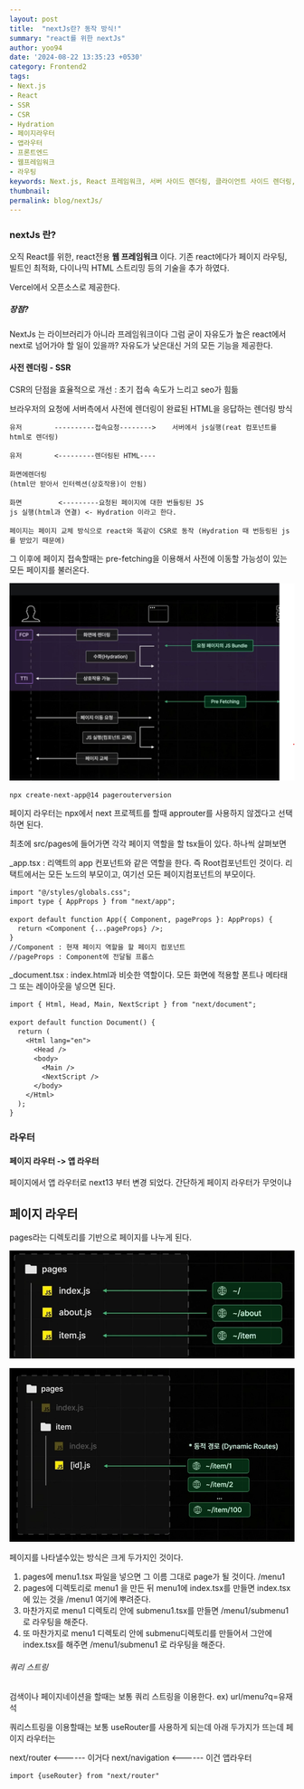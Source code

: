 ```yaml
---
layout: post
title:  "nextJs란? 동작 방식!"
summary: "react를 위한 nextJs"
author: yoo94
date: '2024-08-22 13:35:23 +0530'
category: Frontend2
tags:
- Next.js
- React
- SSR
- CSR
- Hydration
- 페이지라우터
- 앱라우터
- 프론트엔드
- 웹프레임워크
- 라우팅
keywords: Next.js, React 프레임워크, 서버 사이드 렌더링, 클라이언트 사이드 렌더링, Hydration, pre-fetching, 페이지 라우터, 앱 라우터, _app.tsx, _document.tsx, useRouter, next/router, next/navigation, 라우팅 구조, SEO 최적화
thumbnail: 
permalink: blog/nextJs/
---
```


### nextJs 란?
오직 React를 위한, react전용 **웹 프레임워크** 이다.
기존 react에다가 페이지 라우팅, 빌트인 최적화, 다이나믹 HTML 스트리밍 등의 기술을 추가 하였다.

Vercel에서 오픈소스로 제공한다.

##### 장점?
NextJs 는 라이브러리가 아니라 프레임워크이다
그럼 굳이 자유도가 높은 react에서  next로 넘어가야 할 일이 있을까?
자유도가 낮은대신 거의 모든 기능을 제공한다.

#### 사전 렌더링 - SSR
CSR의 단점을 효율적으로 개선 : 초기 접속 속도가 느리고 seo가 힘듦

브라우저의 요청에 서버측에서 사전에 렌더링이 완료된 HTML을 응답하는 렌더링 방식
```text
유저        ----------접속요청-------->    서버에서 js실행(reat 컴포넌트를 html로 렌더링)

유저        <---------렌더링된 HTML----

화면에렌더링 
(html만 받아서 인터렉션(상호작용)이 안됨)

화면         <---------요청된 페이지에 대한 번들링된 JS 
js 실행(html과 연결) <- Hydration 이라고 한다.

페이지는 페이지 교체 방식으로 react와 똑같이 CSR로 동작 (Hydration 때 번등링된 js를 받았기 때문에)
```
그 이후에 페이지 접속할때는 pre-fetching을 이용해서 사전에 이동할 가능성이 있는 모든 페이지를 불러온다.

![nextprocess](/blog/postImg/nextprocess.png)




```shell
npx create-next-app@14 pagerouterversion
```
페이지 라우터는 npx에서 next 프로젝트를 할때 approuter를 사용하지 않겠다고 선택하면 된다.

최초에 src/pages에 들어가면 각각 페이지 역할을 할 tsx들이 있다.
하나씩 살펴보면

_app.tsx : 리액트의 app 컨포넌트와 같은 역할을 한다. 즉 Root컴포넌트인 것이다.
리택트에서는 모든 노드의 부모이고, 여기선 모든 페이지컴포넌트의 부모이다.

```tsx
import "@/styles/globals.css";
import type { AppProps } from "next/app";

export default function App({ Component, pageProps }: AppProps) {
  return <Component {...pageProps} />;
}
//Component : 현재 페이지 역할을 할 페이지 컴포넌트
//pageProps : Component에 전달될 프롭스
```

_document.tsx : index.html과 비슷한 역할이다. 모든 화면에 적용할 폰트나 메타태그 또는 레이아웃을 넣으면 된다.

```tsx
import { Html, Head, Main, NextScript } from "next/document";

export default function Document() {
  return (
    <Html lang="en">
      <Head />
      <body>
        <Main />
        <NextScript />
      </body>
    </Html>
  );
}

```

### 라우터

#### 페이지 라우터 -> 앱 라우터
페이지에서 앱 라우터로 next13 부터 변경 되었다.
간단하게 페이지 라우터가 무엇이냐

## 페이지 라우터
pages라는 디렉토리를 기반으로 페이지를 나누게 된다.

![pageRouter](/blog/postImg/pageRouter.png)

![pageRouter2](/blog/postImg/pageRouter2.png)

페이지를 나타낼수있는 방식은 크게 두가지인 것이다.

1. pages에 menu1.tsx 파일을 넣으면 그 이름 그대로 page가 될 것이다.  /menu1
2. pages에 디렉토리로 menu1 을 만든 뒤 menu1에 index.tsx를 만들면 index.tsx에 있는 것을 /menu1 여기에 뿌려준다.
3. 마찬가지로 menu1 디렉토리 안에 submenu1.tsx를 만들면 /menu1/submenu1 로 라우팅을 해준다.
4. 또 마찬가지로 menu1 디렉토리 안에 submenu디렉토리를 만들어서 그안에 index.tsx를 해주면 /menu1/submenu1 로 라우팅을 해준다.

###### 쿼리 스트링
검색이나 페이지네이션을 할때는 보통 쿼리 스트링을 이용한다. ex) url/menu?q=유재석

쿼리스트링을 이용할때는 보통 useRouter를 사용하게 되는데
아래 두가지가 뜨는데 페이지 라우터는 

next/router <------ 이거다
next/navigation  <------ 이건 앱라우터

```tsx
import {useRouter} from "next/router"



```
